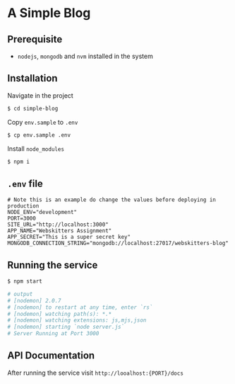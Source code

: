 # A Simple Blog

## Prerequisite

- `nodejs`, `mongodb` and `nvm` installed in the system

## Installation

Navigate in the project

```bash
$ cd simple-blog
```

Copy `env.sample` to `.env`

```bash
$ cp env.sample .env
```

Install `node_modules`

```bash
$ npm i
```

## `.env` file

```
# Note this is an example do change the values before deploying in production
NODE_ENV="development"
PORT=3000
SITE_URL="http://localhost:3000"
APP_NAME="Webskitters Assignment"
APP_SECRET="This is a super secret key"
MONGODB_CONNECTION_STRING="mongodb://localhost:27017/webskitters-blog"

```

## Running the service

```bash
$ npm start

# output
# [nodemon] 2.0.7
# [nodemon] to restart at any time, enter `rs`
# [nodemon] watching path(s): *.*
# [nodemon] watching extensions: js,mjs,json
# [nodemon] starting `node server.js`
# Server Running at Port 3000

```

## API Documentation

After running the service visit `http://looalhost:{PORT}/docs`


